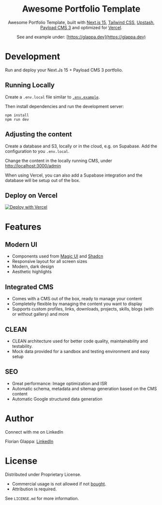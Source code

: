 <div align="center">
    <h1 align="center">Awesome Portfolio Template</h1>

Awesome Portfolio Template, built with [Next.js 15](https://nextjs.org/), [Tailwind CSS](https://tailwindcss.com/), [Upstash](https://upstash.com?ref=glappa.dev), [Payload CMS 3](https://payloadcms.com/) and optimized for [Vercel](https://vercel.com/).

See and example under: [https://glappa.dev](https://glappa.dev)

</div>

# **Development**
Run and deploy your Next.Js 15 + Payload CMS 3 portfolio.

## **Running Locally**

Create a `.env.local` file similar to [`.env.example`](.env.example).

Then install dependencies and run the development server:

```sh-session
npm install
npm run dev
```

## **Adjusting the content**

Create a database and S3, locally or in the cloud, e.g. on Supabase. Add the configuration to you `.env.local`.

Change the content in the locally running CMS, under [http://localhost:3000/admin](http://localhost:3000/admin)

When using Vercel, you can also add a Supabase integration and the database will be setup out of the box.

## **Deploy on Vercel**

[![Deploy with Vercel](https://vercel.com/button)](https://vercel.com/new/clone?repository-url=https%3A%2F%2Fgithub.com%2Fglappsi%2Fawesome-portfolio&env=PAYLOAD_SECRET&envDescription=Define%20an%20database%20URI%20and%20Payload%20secret%20for%20Payload%20to%20spin%20up.%20More%20in%20the%20.env%20files.&envLink=https%3A%2F%2Fgithub.com%2Fglappsi%2Fawesome-portfolio%2Fblob%2Fmain%2F.env.example&demo-title=Awesome%20Developer%20Portfolio&demo-description=A%20modern%2C%20responsive%20developer%20portfolio%20built%20with%20Next.Js%2C%20having%20an%20integrated%20Payload%20CMS.&demo-url=https%3A%2F%2Fportfolio-template-eight-gray.vercel.app&demo-image=https%3A%2F%2Fportfolio-template-eight-gray.vercel.app%2Fdemo.png&integration-ids=oac_VqOgBHqhEoFTPzGkPd7L0iH6,oac_V3R1GIpkoJorr6fqyiwdhl17&skippable-integrations=1)


# **Features**

## **Modern UI**
- Components used from [Magic UI](https://magicui.design/) and [Shadcn](https://ui.shadcn.com/)
- Responsive layout for all screen sizes
- Modern, dark design
- Aesthetic highlights

## Integrated CMS
- Comes with a CMS out of the box, ready to manage your content
- Completeliy flexible by managing the content you want to display
- Supports custom profiles, links, downloads, projects, skills, blogs (with or without gallery) and more

## CLEAN
- CLEAN architecture used for better code quality, maintainability and testability.
- Mock data provided for a sandbox and testing environment and easy setup

## **SEO**
- Great performance: Image optimization and ISR
- Automatic schema, metadata and sitemap generation based on the CMS content
- Automatic Google structured data generation


# **Author**

Connect with me on LinkedIn

Florian Glappa: [LinkedIn](https://www.linkedin.com/in/florian-glappa-18b881104/)  

# **License**

Distributed under Proprietary License.
- Commercial usage is not allowed if not [bought](https://glapps.gumroad.com/l/dopgoo).
- Attribution is required.

See `LICENSE.md` for more information.